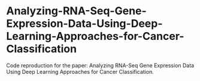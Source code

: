 # Analyzing-RNA-Seq-Gene-Expression-Data-Using-Deep-Learning-Approaches-for-Cancer-Classification
Code reproduction for the paper: Analyzing RNA-Seq Gene Expression Data Using Deep Learning Approaches for Cancer Classification.
